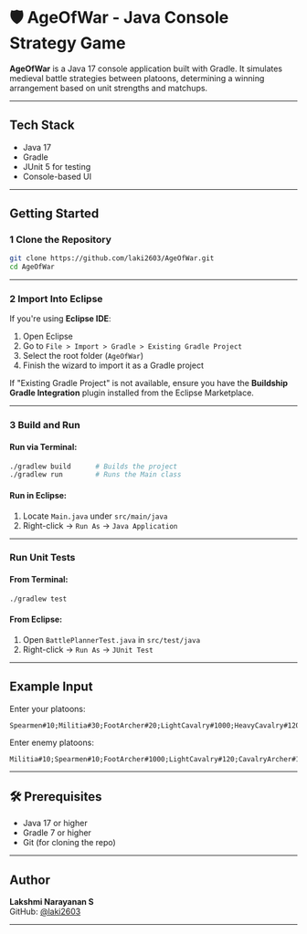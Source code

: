 # 🛡️ AgeOfWar - Java Console Strategy Game

**AgeOfWar** is a Java 17 console application built with Gradle. It simulates medieval battle strategies between platoons, determining a winning arrangement based on unit strengths and matchups.

---

##  Tech Stack

- Java 17
- Gradle
- JUnit 5 for testing
- Console-based UI

---

##  Getting Started

### 1 Clone the Repository

```bash
git clone https://github.com/laki2603/AgeOfWar.git
cd AgeOfWar
```

---

### 2️ Import Into Eclipse

If you're using **Eclipse IDE**:

1. Open Eclipse
2. Go to `File > Import > Gradle > Existing Gradle Project`
3. Select the root folder (`AgeOfWar`)
4. Finish the wizard to import it as a Gradle project

If "Existing Gradle Project" is not available, ensure you have the **Buildship Gradle Integration** plugin installed from the Eclipse Marketplace.

---

### 3️ Build and Run

#### Run via Terminal:

```bash
./gradlew build      # Builds the project
./gradlew run        # Runs the Main class
```

#### Run in Eclipse:

1. Locate `Main.java` under `src/main/java`
2. Right-click → `Run As` → `Java Application`

---

###  Run Unit Tests

#### From Terminal:

```bash
./gradlew test
```

#### From Eclipse:

1. Open `BattlePlannerTest.java` in `src/test/java`
2. Right-click → `Run As` → `JUnit Test`

---

##  Example Input


Enter your platoons:
```
Spearmen#10;Militia#30;FootArcher#20;LightCavalry#1000;HeavyCavalry#120
```
Enter enemy platoons:
```
Militia#10;Spearmen#10;FootArcher#1000;LightCavalry#120;CavalryArcher#100
```

---

## 🛠 Prerequisites

- Java 17 or higher
- Gradle 7 or higher
- Git (for cloning the repo)

---

##  Author

**Lakshmi Narayanan S**  
GitHub: [@laki2603](https://github.com/laki2603)

---
